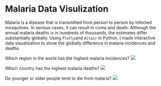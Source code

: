 # Malaria Data Visulization 

Malaria is a disease that is transmitted from person to person by infected mosquitoes. In serious cases, it can result in coma and death. Although the annual malaria deaths is in hundreds of thousands, the estimates differ substantially globally. Using `Plotly`and `Altair` in Python, I made interactive data visualization to show the globally difference in malaria incidences and deaths. 

Which region in the world has the highest malaria incidences?
![](https://github.com/JiamanBettyWu/InteractiveViz_Malaria/blob/main/graphs/malaria_incidence_around_world.gif)

Which country has the highest malaria deaths?
![](https://github.com/JiamanBettyWu/InteractiveViz_Malaria/blob/main/graphs/malaria_death_world.gif)

Do younger or older people tend to die from malaria?
![](https://github.com/JiamanBettyWu/InteractiveViz_Malaria/blob/main/graphs/death_by_age_group.gif)

